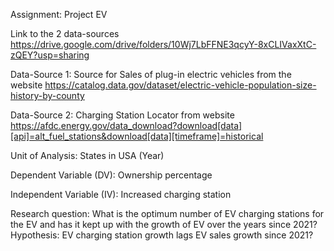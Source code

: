 Assignment: Project EV

Link to the 2 data-sources https://drive.google.com/drive/folders/10Wj7LbFFNE3qcyY-8xCLIVaxXtC-zQEY?usp=sharing

Data-Source 1: Source for Sales of plug-in electric vehicles from the website https://catalog.data.gov/dataset/electric-vehicle-population-size-history-by-county 

Data-Source 2: Charging Station Locator from website https://afdc.energy.gov/data_download?download[data][api]=alt_fuel_stations&download[data][timeframe]=historical

Unit of Analysis: States in USA (Year) 

Dependent Variable (DV): Ownership percentage

Independent Variable (IV): Increased charging station

Research question: What is the optimum number of EV charging stations for the EV and has it kept up with the growth of EV over the years since 2021? 
Hypothesis: EV charging station growth lags EV sales growth since 2021?
